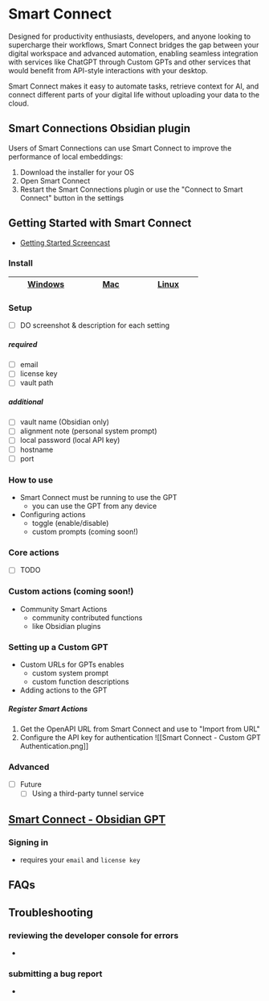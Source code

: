 # Smart Connect
Designed for productivity enthusiasts, developers, and anyone looking to supercharge their workflows, Smart Connect bridges the gap between your digital workspace and advanced automation, enabling seamless integration with services like ChatGPT through Custom GPTs and other services that would benefit from API-style interactions with your desktop. 

Smart Connect makes it easy to automate tasks, retrieve context for AI, and connect different parts of your digital life without uploading your data to the cloud.

## Smart Connections Obsidian plugin
Users of Smart Connections can use Smart Connect to improve the performance of local embeddings:
1. Download the installer for your OS
2. Open Smart Connect
3. Restart the Smart Connections plugin or use the "Connect to Smart Connect" button in the settings

## Getting Started with Smart Connect
- [Getting Started Screencast](https://www.loom.com/share/3f1f96ec303a4d20a734e274bcd2f16d)
### Install

| &nbsp;&nbsp;&nbsp;&nbsp;&nbsp;&nbsp; [Windows](https://github.com/brianpetro/smart-connect/releases/latest/download/Smart-Connect-Setup-win.exe) &nbsp;&nbsp;&nbsp;&nbsp;&nbsp;&nbsp; | &nbsp;&nbsp;&nbsp;&nbsp;&nbsp;&nbsp; [Mac](https://github.com/brianpetro/smart-connect/releases/latest/download/Smart-Connect-Setup-mac.dmg) &nbsp;&nbsp;&nbsp;&nbsp;&nbsp;&nbsp; | &nbsp;&nbsp;&nbsp;&nbsp;&nbsp;&nbsp; [Linux](https://github.com/brianpetro/smart-connect/releases/latest/download/Smart-Connect-Setup-linux-amd64.deb) &nbsp;&nbsp;&nbsp;&nbsp;&nbsp;&nbsp; |
| ------------------------------------------------------------------------------------------------------------------------------------------------------------------------------------- | --------------------------------------------------------------------------------------------------------------------------------------------------------------------------------- | ------------------------------------------------------------------------------------------------------------------------------------------------------------------------------------------- |

### Setup
- [ ] DO screenshot & description for each setting
##### required
- [ ] email
- [ ] license key
- [ ] vault path
##### additional
- [ ] vault name (Obsidian only)
- [ ] alignment note (personal system prompt)
- [ ] local password (local API key)
- [ ] hostname
- [ ] port
### How to use
- Smart Connect must be running to use the GPT
	- you can use the GPT from any device
- Configuring actions
	- toggle (enable/disable)
	- custom prompts (coming soon!)
### Core actions
- [ ] TODO

### Custom actions (coming soon!)
- Community Smart Actions
	- community contributed functions
	- like Obsidian plugins
### Setting up a Custom GPT
- Custom URLs for GPTs enables
	- custom system prompt
	- custom function descriptions
- Adding actions to the GPT
##### Register Smart Actions
1. Get the OpenAPI URL from Smart Connect and use to "Import from URL"
2. Configure the API key for authentication
![[Smart Connect - Custom GPT Authentication.png]]

### Advanced
- [ ] Future
	- [ ] Using a third-party tunnel service

## [Smart Connect - Obsidian GPT](https://chat.openai.com/g/g-9Xb1mRJYl-smart-connect-obsidian)
### Signing in
- requires your `email` and `license key`
## FAQs

## Troubleshooting
### reviewing the developer console for errors
- 
### submitting a bug report
- 

